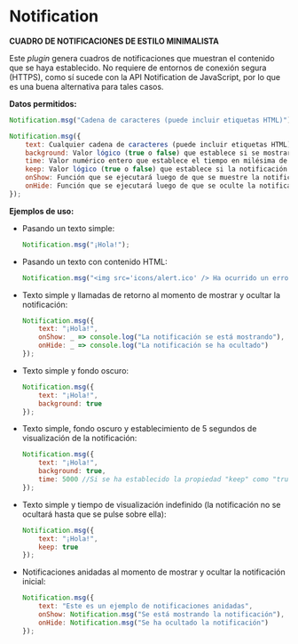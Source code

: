 # Notification
**CUADRO DE NOTIFICACIONES DE ESTILO MINIMALISTA**

Este *plugin* genera cuadros de notificaciones que muestran el contenido que se haya establecido. No requiere de entornos de conexión segura (HTTPS), como sí sucede con la API Notification de JavaScript, por lo que es una buena alternativa para tales casos.

**Datos permitidos:**

```javascript
Notification.msg("Cadena de caracteres (puede incluir etiquetas HTML)");

Notification.msg({
	text: Cualquier cadena de caracteres (puede incluir etiquetas HTML),
	background: Valor lógico (true o false) que establece si se mostrará un cuadro oscuro de fondo,
	time: Valor numérico entero que establece el tiempo en milésima de segundo durante el cual se mostrará la notificación (por defecto es 3000),
	keep: Valor lógico (true o false) que establece si la notificación se mostrará permanentemente o no (por defecto es false),
	onShow: Función que se ejecutará luego de que se muestre la notificación,
	onHide: Función que se ejecutará luego de que se oculte la notificación
});
```

**Ejemplos de uso:**

- Pasando un texto simple:

	```javascript
	Notification.msg("¡Hola!");
	```
	
- Pasando un texto con contenido HTML:

	```javascript
	Notification.msg("<img src='icons/alert.ico' /> Ha ocurrido un error");
	```
	
- Texto simple y llamadas de retorno al momento de mostrar y ocultar la notificación:

	```javascript
	Notification.msg({
		text: "¡Hola!",
		onShow: _ => console.log("La notificación se está mostrando"),
		onHide: _ => console.log("La notificación se ha ocultado")
	});
	```
	
	
- Texto simple y fondo oscuro:

	```javascript
	Notification.msg({
		text: "¡Hola!",
		background: true
	});
	```

- Texto simple, fondo oscuro y establecimiento de 5 segundos de visualización de la notificación:

	```javascript
	Notification.msg({
		text: "¡Hola!",
		background: true,
		time: 5000 //Si se ha establecido la propiedad "keep" como "true", no se aplicará el tiempo establecido
	});
	```

- Texto simple y tiempo de visualización indefinido (la notificación no se ocultará hasta que se pulse sobre ella):
	
	```javascript
	Notification.msg({
		text: "¡Hola!",
		keep: true
	});
	```

- Notificaciones anidadas al momento de mostrar y ocultar la notificación inicial:

	```javascript
	Notification.msg({
		text: "Este es un ejemplo de notificaciones anidadas",
		onShow: Notification.msg("Se está mostrando la notificación"),
		onHide: Notification.msg("Se ha ocultado la notificación")
	});
	```
